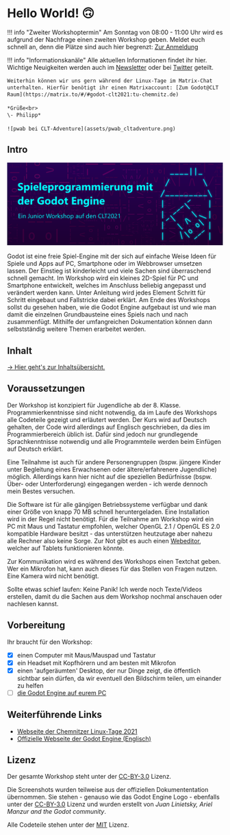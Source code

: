 # Hello World! 🙃

!!! info "Zweiter Workshoptermin"
	Am Sonntag von 08:00 - 11:00 Uhr wird es aufgrund der Nachfrage einen zweiten Workshop geben. Meldet euch schnell an, denn die Plätze sind auch hier begrenzt: [Zur Anmeldung](https://chemnitzer.linux-tage.de/2021/de/programm/beitrag/134)
	

!!! info "Informationskanäle"
	Alle aktuellen Informationen findet ihr hier. Wichtige Neuigkeiten werden auch im [Newsletter](https://chemnitzer.linux-tage.de/2021/de/presse/newsletter) oder bei [Twitter](https://chemnitzer.linux-tage.de/twitter) geteilt.

	Weiterhin können wir uns gern während der Linux-Tage im Matrix-Chat unterhalten. Hierfür benötigt ihr einen Matrixaccount: [Zum Godot@CLT Raum](https://matrix.to/#/#godot-clt2021:tu-chemnitz.de)
	
	*Grüße<br>
	\- Philipp*
	
	![pwab bei CLT-Adventure](assets/pwab_cltadventure.png)

## Intro

![Banner - Godot auf der CLT2021](assets/banner.png)

Godot ist eine freie Spiel-Engine mit der sich auf einfache Weise Ideen für Spiele und Apps auf PC, Smartphone oder im Webbrowser umsetzen lassen. Der Einstieg ist kinderleicht und viele Sachen sind überraschend schnell gemacht. Im Workshop wird ein kleines 2D-Spiel für PC und Smartphone entwickelt, welches im Anschluss beliebig angepasst und verändert werden kann. Unter Anleitung wird jedes Element Schritt für Schritt eingebaut und Fallstricke dabei erklärt. Am Ende des Workshops sollst du gesehen haben, wie die Godot Engine aufgebaut ist und wie man damit die einzelnen Grundbausteine eines Spiels nach und nach zusammenfügt. Mithilfe der umfangreichen Dokumentation können dann selbstständig weitere Themen erarbeitet werden.

## Inhalt

[-> Hier geht's zur Inhaltsübersicht.](contents.md)

## Voraussetzungen

Der Workshop ist konzipiert für Jugendliche ab der 8. Klasse. Programmierkenntnisse sind nicht notwendig, da im Laufe des Workshops alle Codeteile gezeigt und erläutert werden. Der Kurs wird auf Deutsch gehalten, der Code wird allerdings auf Englisch geschrieben, da dies im Programmierbereich üblich ist. Dafür sind jedoch nur grundlegende Sprachkenntnisse notwendig und alle Programmteile werden beim Einfügen auf Deutsch erklärt.

Eine Teilnahme ist auch für andere Personengruppen (bspw. jüngere Kinder unter Begleitung eines Erwachsenen oder ältere/erfahrenere Jugendliche) möglich. Allerdings kann hier nicht auf die speziellen Bedürfnisse (bspw. Über- oder Unterforderung) eingegangen werden - ich werde dennoch mein Bestes versuchen.

Die Software ist für alle gängigen Betriebssysteme verfügbar und dank einer Größe von knapp 70 MB schnell heruntergeladen. Eine Installation wird in der Regel nicht benötigt. Für die Teilnahme am Workshop wird ein PC mit Maus und Tastatur empfohlen, welcher OpenGL 2.1 / OpenGL ES 2.0 kompatible Hardware besitzt - das unterstützen heutzutage aber nahezu alle Rechner also keine Sorge. Zur Not gibt es auch einen [Webeditor](https://editor.godotengine.org/releases/latest/), welcher auf Tablets funktionieren könnte.

Zur Kommunikation wird es während des Workshops einen Textchat geben. Wer ein Mikrofon hat, kann auch dieses für das Stellen von Fragen nutzen. Eine Kamera wird nicht benötigt.

Sollte etwas schief laufen: Keine Panik! Ich werde noch Texte/Videos erstellen, damit du die Sachen aus dem Workshop nochmal anschauen oder nachlesen kannst.

## Vorbereitung

Ihr braucht für den Workshop:

- [x] einen Computer mit Maus/Mauspad und Tastatur
- [x] ein Headset mit Kopfhörern und am besten mit Mikrofon
- [x] einen 'aufgeräumten' Desktop, der nur Dinge zeigt, die öffentlich sichtbar sein dürfen, da wir eventuell den Bildschirm teilen, um einander zu helfen
- [ ] [die Godot Engine auf eurem PC](installation.md)

## Weiterführende Links

- [Webseite der Chemnitzer Linux-Tage 2021](https://chemnitzer.linux-tage.de/2021/de)
- [Offizielle Webseite der Godot Engine (Englisch)](https://godotengine.org/)

## Lizenz

Der gesamte Workshop steht unter der [CC-BY-3.0](https://creativecommons.org/licenses/by/3.0/de/) Lizenz.

Die Screenshots wurden teilweise aus der offiziellen Dokumententation übernommen. Sie stehen - genauso wie das Godot Engine Logo - ebenfalls unter der [CC-BY-3.0](https://creativecommons.org/licenses/by/3.0/) Lizenz und wurden erstellt von _Juan Linietsky, Ariel Manzur and the Godot community_.

Alle Codeteile stehen unter der [MIT](https://opensource.org/licenses/MIT) Lizenz.